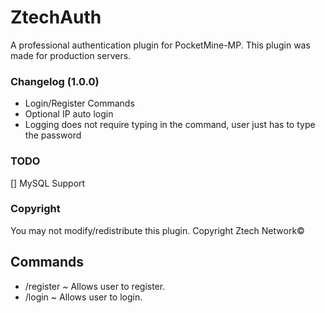 # ZtechAuth
A professional authentication plugin for PocketMine-MP.
This plugin was made for production servers.

### Changelog (1.0.0)
- Login/Register Commands
- Optional IP auto login
- Logging does not require typing in the command, user just has to type the password

### TODO
[] MySQL Support

### Copyright
You may not modify/redistribute this plugin. 
Copyright Ztech Network©

## Commands
- /register <password> ~ Allows user to register.
- /login <password> ~ Allows user to login.
